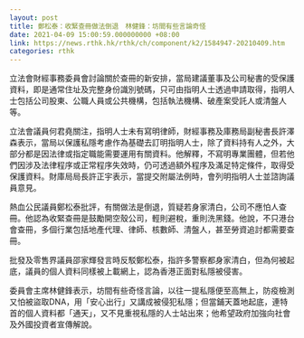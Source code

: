 ```yaml
---
layout: post
title: 鄭松泰：收緊查冊做法倒退　林健鋒：坊間有些言論奇怪
date: 2021-04-09 15:00:59.000000000 +08:00
link: https://news.rthk.hk/rthk/ch/component/k2/1584947-20210409.htm
categories: rthk
---
```


立法會財經事務委員會討論關於查冊的新安排，當局建議董事及公司秘書的受保護資料，即是通常住址及完整身份識別號碼，只可由指明人士透過申請取得，指明人士包括公司股東、公職人員或公共機構，包括執法機構、破產案受託人或清盤人等。

立法會議員何君堯關注，指明人士未有寫明律師，財經事務及庫務局副秘書長許澤森表示，當局以保護私隱考慮作為基礎去訂明指明人士，除了資料持有人之外，大部分都是因法律或指定職能需要運用有關資料。他解釋，不寫明專業團體，但若他們因涉及法律程序或正常程序失效時，仍可透過額外程序及滿足特定條件，取得受保護資料。財庫局局長許正宇表示，當提交附屬法例時，會列明指明人士並諮詢議員意見。

熱血公民議員鄭松泰批評，有關做法是倒退，質疑若身家清白，公司不應怕人查冊。他認為收緊查冊是鼓勵開空殼公司，輕則避稅，重則洗黑錢。他說，不只港台會查冊，多個行業包括地產代理、律師、核數師、清盤人，甚至勞資追討都需要查冊。

批發及零售界議員邵家輝發言時反駁鄭松泰，指許多警察都身家清白，但為何被起底，議員的個人資料同樣被上載網上，認為香港正面對私隱被侵害。

委員會主席林健鋒表示，坊間有些奇怪言論，以往一提私隱便至高無上，防疫檢測又怕被盜取DNA，用「安心出行」又講成被侵犯私隱；但當鋪天蓋地起底，連特首的個人資料都「通天」，又不見重視私隱的人士站出來；他希望政府加強向社會及外國投資者宣傳解說。
